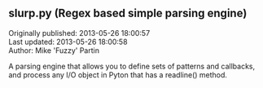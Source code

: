 ## slurp.py (Regex based simple parsing engine)  
Originally published: 2013-05-26 18:00:57  
Last updated: 2013-05-26 18:00:58  
Author: Mike 'Fuzzy' Partin  
  
A parsing engine that allows you to define sets of patterns and callbacks, and process any I/O object in Pyton that has a readline() method.